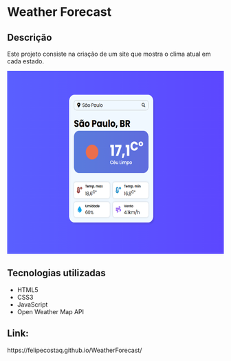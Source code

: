 <h1>Weather Forecast</h1>
<h2>Descrição</h2>
<p>Este projeto consiste na criação de um site que mostra o clima atual em cada estado.</p>
<p align="center">
  <a href="https://felipecostaq.github.io/WeatherForecast/">
    <img height="425" width="825" src="https://github.com/FelipeCostaq/WeatherForecast/blob/main/weatherForecastImage.png" alt="Imagem do Site WeatherForecast">
  </a>
</p>
<h2>Tecnologias utilizadas</h2>
<ul>
  <li>HTML5</li>
  <li>CSS3</li>
  <li>JavaScript</li>
  <li>Open Weather Map API</li>
</ul>
<h2>Link: </h2>
<p>https://felipecostaq.github.io/WeatherForecast/</p>

